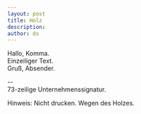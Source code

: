 ```yaml
---
layout: post
title: Holz
description:
author: ds
---
```


Hallo, Komma.  
Einzeiliger Text.  
Gruß, Absender.  

--  
73-zeilige Unternehmenssignatur.  

Hinweis: Nicht drucken. Wegen des Holzes.
